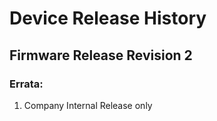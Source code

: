 # Device Release History

## Firmware Release Revision 2

### Errata:

1. Company Internal Release only
